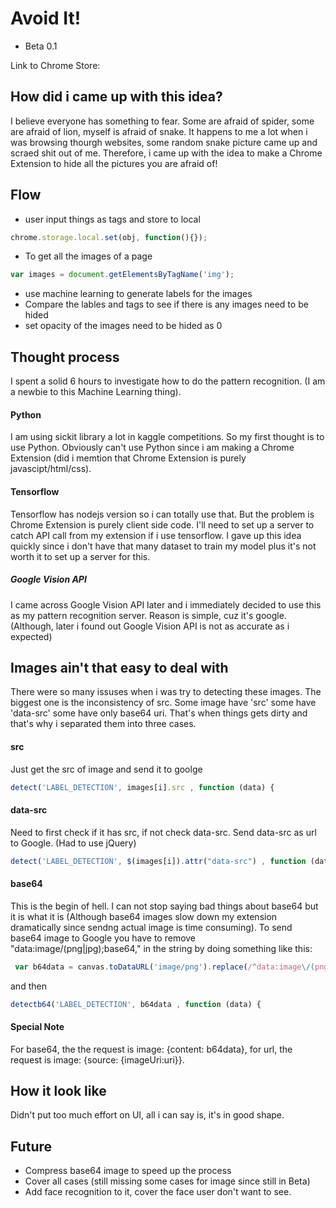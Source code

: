 # Avoid It!
* Beta 0.1

Link to Chrome Store: 

## How did i came up with this idea?
I believe everyone has something to fear. Some are afraid of spider, some are afraid of lion, myself is afraid of snake. 
It happens to me a lot when i was browsing thourgh websites, some random snake picture came up and scraed shit out of me.
Therefore, i came up with the idea to make a Chrome Extension to hide all the pictures you are afraid of!

## Flow
* user input things as tags and store to local 
```javascript
chrome.storage.local.set(obj, function(){}); 
```
* To get all the images of a page 
```javascript
var images = document.getElementsByTagName('img'); 
```
* use machine learning to generate labels for the images
* Compare the lables and tags to see if there is any images need to be hided
* set opacity of the images need to be hided as 0 

## Thought process
I spent a solid 6 hours to investigate how to do the pattern recognition. (I am a newbie to this Machine Learning thing).
#### Python
I am using sickit library a lot in kaggle competitions. So my first thought is to use Python.
Obviously can't use Python since i am making a Chrome Extension (did i memtion that Chrome Extension is purely javascipt/html/css).
#### Tensorflow
Tensorflow has nodejs version so i can totally use that. But the problem is Chrome Extension is purely client side code. I'll need to set up a server to catch API call from my extension if i use tensorflow. 
I gave up this idea quickly since i don't have that many dataset to train my model plus it's not worth it to set up a server for this.
##### Google Vision API
I came across Google Vision API later and i immediately decided to use this as my pattern recognition server.
Reason is simple, cuz it's google. (Although, later i found out Google Vision API is not as accurate as i expected)


## Images ain't that easy to deal with
There were so many issuses when i was try to detecting these images. The biggest one is the inconsistency of src. Some image have 'src' some have 'data-src' some have only base64 uri. That's when things gets dirty and that's why i separated them into three cases. 
#### src
Just get the src of image and send it to goolge
```javascript
detect('LABEL_DETECTION', images[i].src , function (data) { 
```
#### data-src
Need to first check if it has src, if not check data-src. Send data-src as url to Google. (Had to use jQuery)
```javascript
detect('LABEL_DETECTION', $(images[i]).attr("data-src") , function (data) { 
```
#### base64
This is the begin of hell. I can not stop saying bad things about base64 but it is what it is (Although base64 images slow down my extension dramatically since sendng actual image is time consuming). To send base64 image to Google you have to remove "data:image\/(png|jpg);base64," in the string by doing something like this:
```javascript
 var b64data = canvas.toDataURL('image/png').replace(/^data:image\/(png|jpg);base64,/, '');
```
and then 
```javascript
detectb64('LABEL_DETECTION', b64data , function (data) {
```
#### Special Note
For base64, the the request is image: {content: b64data}, for url, the request is image: {source: {imageUri:uri}}.

## How it look like
Didn't put too much effort on UI, all i can say is, it's in good shape.

## Future
* Compress base64 image to speed up the process
* Cover all cases (still missing some cases for image since still in Beta)
* Add face recognition to it, cover the face user don't want to see.
